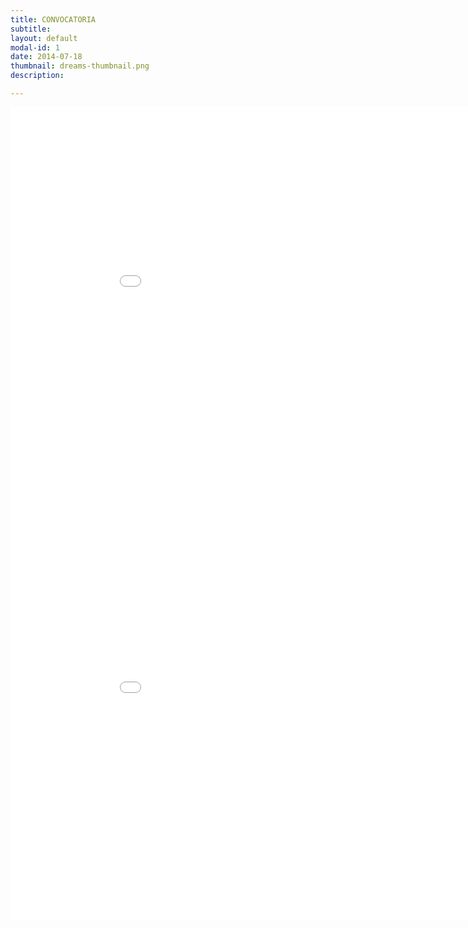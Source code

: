 ```yaml
---
title: CONVOCATORIA
subtitle: 
layout: default
modal-id: 1
date: 2014-07-18
thumbnail: dreams-thumbnail.png
description:

---
```


<html>
<body>
<embed src="img/cartel2.pdf" width="950" height="650">
</body>
</html>

<html>
<body>
<embed src="img/cartel.pdf" width="950" height="650">
</body>
</html>
